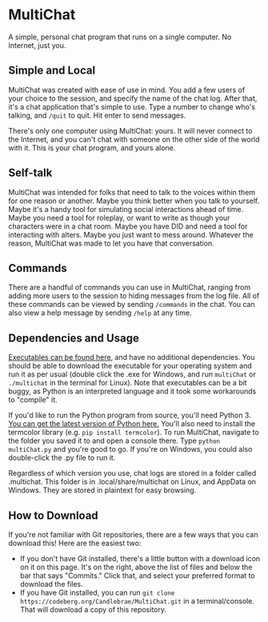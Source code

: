 # MultiChat
A simple, personal chat program that runs on a single computer. No Internet, just you.

## Simple and Local
MultiChat was created with ease of use in mind. You add a few users of your choice to the session, and specify the name of the chat log. After that, it's a  chat application that's simple to use. Type a number to change who's talking, and ``/quit`` to quit. Hit enter to send messages. 

There's only one computer using MultiChat: yours. It will never connect to the Internet, and you can't chat with someone on the other side of the world with it. This is your chat program, and yours alone.

## Self-talk
MultiChat was intended for folks that need to talk to the voices within them for one reason or another. Maybe you think better when you talk to yourself. Maybe it's a handy tool for simulating social interactions ahead of time. Maybe you need a tool for roleplay, or want to write as though your characters were in a chat room. Maybe you have DID and need a tool for interacting with alters. Maybe you just want to mess around. Whatever the reason, MultiChat was made to let you have that conversation.

## Commands
There are a handful of commands you can use in MultiChat, ranging from adding more users to the session to hiding messages from the log file. All of these commands can be viewed by sending ``/commands`` in the chat. You can also view a help message by sending ``/help`` at any time.

## Dependencies and Usage
[Executables can be found here](https://codeberg.org/Candlebrae/MultiChat/releases), and have no additional dependencies. You should be able to download the executable for your operating system and run it as per usual (double click the .exe for Windows, and run `multiChat` or `./multichat` in the terminal for Linux). Note that executables can be a bit buggy, as Python is an interpreted language and it took some workarounds to "compile" it.

If you'd like to run the Python program from source, you'll need Python 3. [You can get the latest version of Python here.](https://www.python.org/downloads/) You'll also need to install the termcolor library (e.g. ``pip install termcolor``). To run MultiChat, navigate to the folder you saved it to and open a console there. Type ``python multiChat.py`` and you're good to go. If you're on Windows, you could also double-click the .py file to run it.

Regardless of which version you use, chat logs are stored in a folder called .multichat. This folder is in .local/share/multichat on Linux, and AppData on Windows. They are stored in plaintext for easy browsing.

## How to Download

If you're not familiar with Git repositories, there are a few ways that you can download this! Here are the easiest two:

- If you don't have Git installed, there's a little button with a download icon on it on this page. It's on the right, above the list of files and below the bar that says "Commits." Click that, and select your preferred format to download the files.
- If you have Git installed, you can run ``git clone https://codeberg.org/Candlebrae/MultiChat.git`` in a terminal/console. That will download a copy of this repository.
